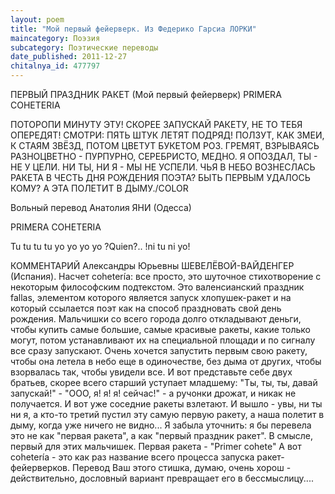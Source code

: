 ```yaml
---
layout: poem
title: "Мой первый фейерверк. Из Федерико Гарсиа ЛОРКИ"
maincategory: Поэзия
subcategory: Поэтические переводы
date_published: 2011-12-27
chitalnya_id: 477797
---
```




ПЕРВЫЙ ПРАЗДНИК РАКЕТ (Мой первый фейерверк) 
PRIMERA COHETERIA

ПОТОРОПИ МИНУТУ ЭТУ!
СКОРЕЕ ЗАПУСКАЙ РАКЕТУ,
НЕ ТО ТЕБЯ ОПЕРЕДЯТ!
СМОТРИ:
ПЯТЬ ШТУК
ЛЕТЯТ
ПОДРЯД!
ПОЛЗУТ, КАК ЗМЕИ,
К СТАЯМ ЗВЁЗД,
ПОТОМ ЦВЕТУТ БУКЕТОМ РОЗ.
ГРЕМЯТ, ВЗРЫВАЯСЬ РАЗНОЦВЕТНО -
ПУРПУРНО, СЕРЕБРИСТО, МЕДНО.
Я ОПОЗДАЛ,
ТЫ - НЕ У ЦЕЛИ.
НИ ТЫ, НИ Я -
МЫ НЕ УСПЕЛИ.
ЧЬЯ В НЕБО
ВОЗНЕСЛАСЬ
РАКЕТА
В ЧЕСТЬ ДНЯ РОЖДЕНИЯ
ПОЭТА?
БЫТЬ ПЕРВЫМ УДАЛОСЬ
КОМУ?
А ЭТА ПОЛЕТИТ
В ДЫМУ./COLOR

Вольный перевод Анатолия ЯНИ (Одесса)

PRIMERA COHETERIA

Tu tu tu tu
yo yo yo yo
?Quien?..
!ni tu
ni yo!

КОММЕНТАРИЙ Александры Юрьевны ШЕВЕЛЁВОЙ-ВАЙДЕНГЕР (Испания).
Насчет coheter&#237;a: все просто, это шуточное стихотворение с некоторым философским подтекстом. Это валенсианский праздник fallas, элементом которого является запуск хлопушек-ракет и на который ссылается поэт как на способ праздновать свой день рождения. Мальчишки со всего города долго откладывают деньги, чтобы купить самые большие, самые красивые ракеты, какие только могут, потом устанавливают их на  специальной площади и по сигналу все сразу  запускают. Очень хочется запустить первым  свою ракету, чтобы она летела в небо еще в одиночестве, без дыма от других, чтобы взорвалась так, чтобы увидели все. И вот представьте себе двух братьев, скорее всего старший уступает младшему: "Ты, ты, ты, давай запускай!" - "ООО, я! я! я! сейчас!" -  а ручонки дрожат, и никак не получается. И вот уже соседние ракеты взлетают. И вышло - увы, ни ты ни я, а кто-то третий пустил эту самую первую ракету, а наша полетит в дыму, когда уже ничего не видно... 
Я забыла уточнить: я бы перевела это не как "первая ракета", а как "первый праздник ракет". В смысле, первый для этих мальчишек. Первая ракета - "Primer cohete" А вот coheter&#237;a - это как раз название всего процесса запуска ракет-фейерверков. 
Перевод Ваш этого стишка, думаю, очень хорош - действительно, дословный вариант превращает его в бессмыслицу....
 






